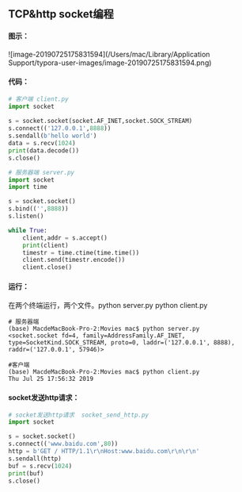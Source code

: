 

## TCP&http   socket编程

#### 图示：

![image-20190725175831594](/Users/mac/Library/Application Support/typora-user-images/image-20190725175831594.png)

#### 代码：

```python
# 客户端 client.py
import socket
 
s = socket.socket(socket.AF_INET,socket.SOCK_STREAM)
s.connect(('127.0.0.1',8888))
s.sendall(b'hello world')
data = s.recv(1024)
print(data.decode())
s.close()
```

```python
# 服务器端 server.py
import socket
import time

s = socket.socket()
s.bind(('',8888))
s.listen()

while True:
	client,addr = s.accept()
	print(client)
	timestr = time.ctime(time.time())
	client.send(timestr.encode())
	client.close()
```

#### 运行：

在两个终端运行，两个文件。python server.py   python client.py

```
# 服务器端
(base) MacdeMacBook-Pro-2:Movies mac$ python server.py 
<socket.socket fd=4, family=AddressFamily.AF_INET, type=SocketKind.SOCK_STREAM, proto=0, laddr=('127.0.0.1', 8888), raddr=('127.0.0.1', 57946)>

#客户端
(base) MacdeMacBook-Pro-2:Movies mac$ python client.py 
Thu Jul 25 17:56:32 2019
```




####  socket发送http请求： 


```python
# socket发送http请求  socket_send_http.py
import socket

s = socket.socket()
s.connect(('www.baidu.com',80))
http = b'GET / HTTP/1.1\r\nHost:www.baidu.com\r\n\r\n'
s.sendall(http)
buf = s.recv(1024)
print(buf)
s.close()
```


